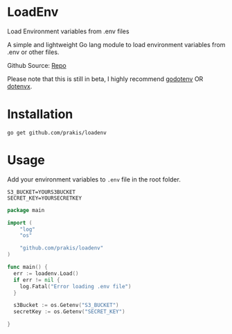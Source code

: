 # LoadEnv
Load Environment variables from .env files

A simple and lightweight Go lang module to load environment variables from .env or other files.

Github Source: [Repo](https://github.com/prakis/loadenv/)

Please note that this is still in beta, I highly recommend [godotenv](https://github.com/joho/godotenv) OR [dotenvx](https://github.com/dotenvx/dotenvx).

# Installation

```shell
go get github.com/prakis/loadenv
```

# Usage

Add your environment variables to `.env` file in the root folder.

```shell
S3_BUCKET=YOURS3BUCKET
SECRET_KEY=YOURSECRETKEY
```

```go
package main

import (
    "log"
    "os"

    "github.com/prakis/loadenv"
)

func main() {
  err := loadenv.Load()
  if err != nil {
    log.Fatal("Error loading .env file")
  }

  s3Bucket := os.Getenv("S3_BUCKET")
  secretKey := os.Getenv("SECRET_KEY")

}
```
